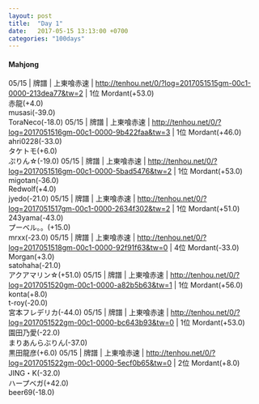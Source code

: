 ```yaml
---
layout: post
title:  "Day 1"
date:   2017-05-15 13:13:00 +0700
categories: "100days"
---
```


#### Mahjong

05/15 | 牌譜 | 上東喰赤速 | http://tenhou.net/0/?log=2017051515gm-00c1-0000-213dea77&tw=2 | 1位 Mordant(+53.0)<br/> 赤龍(+4.0)<br/> musasi(-39.0)<br/> ToraNeco(-18.0)
05/15 | 牌譜 | 上東喰赤速 | http://tenhou.net/0/?log=2017051516gm-00c1-0000-9b422faa&tw=3 | 1位 Mordant(+46.0)<br/> ahri0228(-33.0)<br/> タケトモ(+6.0)<br/> ぷりん☆(-19.0)
05/15 | 牌譜 | 上東喰赤速 | http://tenhou.net/0/?log=2017051516gm-00c1-0000-5bad5476&tw=2 | 1位 Mordant(+53.0)<br/> migotan(-36.0)<br/> Redwolf(+4.0)<br/> jyedo(-21.0)
05/15 | 牌譜 | 上東喰赤速 | http://tenhou.net/0/?log=2017051517gm-00c1-0000-2634f302&tw=2 | 1位 Mordant(+51.0)<br/> 243yama(-43.0)<br/> プーベル。。(+15.0)<br/> mrxx(-23.0)
05/15 | 牌譜 | 上東喰赤速 | http://tenhou.net/0/?log=2017051518gm-00c1-0000-92f91f63&tw=0 | 4位 Mordant(-33.0)<br/> Morgan(+3.0)<br/> satohaha(-21.0)<br/> アクアマリン☆(+51.0)
05/15 | 牌譜 | 上東喰赤速 | http://tenhou.net/0/?log=2017051520gm-00c1-0000-a82b5b63&tw=1 | 1位 Mordant(+56.0)<br/> konta(+8.0)<br/> t-roy(-20.0)<br/> 宮本フレデリカ(-44.0)
05/15 | 牌譜 | 上東喰赤速 | http://tenhou.net/0/?log=2017051522gm-00c1-0000-bc643b93&tw=0 | 1位 Mordant(+53.0)<br/> 園田乃愛(-22.0)<br/> まりあんらぶりん(-37.0)<br/> 黒田龍彦(+6.0)
05/15 | 牌譜 | 上東喰赤速 | http://tenhou.net/0/?log=2017051522gm-00c1-0000-5ecf0b65&tw=0 | 2位 Mordant(+8.0)<br/> JING・K(-32.0)<br/> ハープベガ(+42.0)<br/> beer69(-18.0)
